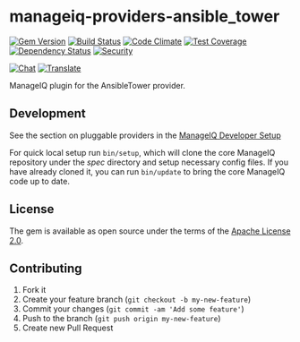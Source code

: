 # manageiq-providers-ansible_tower

[![Gem Version](https://badge.fury.io/rb/manageiq-providers-ansible_tower.svg)](http://badge.fury.io/rb/manageiq-providers-ansible_tower)
[![Build Status](https://travis-ci.org/ManageIQ/manageiq-providers-ansible_tower.svg?branch=master)](https://travis-ci.org/ManageIQ/manageiq-providers-ansible_tower)
[![Code Climate](https://codeclimate.com/github/ManageIQ/manageiq-providers-ansible_tower.svg)](https://codeclimate.com/github/ManageIQ/manageiq-providers-ansible_tower)
[![Test Coverage](https://codeclimate.com/github/ManageIQ/manageiq-providers-ansible_tower/badges/coverage.svg)](https://codeclimate.com/github/ManageIQ/manageiq-providers-ansible_tower/coverage)
[![Dependency Status](https://gemnasium.com/ManageIQ/manageiq-providers-ansible_tower.svg)](https://gemnasium.com/ManageIQ/manageiq-providers-ansible_tower)
[![Security](https://hakiri.io/github/ManageIQ/manageiq-providers-ansible_tower/master.svg)](https://hakiri.io/github/ManageIQ/manageiq-providers-ansible_tower/master)

[![Chat](https://badges.gitter.im/Join%20Chat.svg)](https://gitter.im/ManageIQ/manageiq-providers-ansible_tower?utm_source=badge&utm_medium=badge&utm_campaign=pr-badge&utm_content=badge)
[![Translate](https://img.shields.io/badge/translate-zanata-blue.svg)](https://translate.zanata.org/zanata/project/view/manageiq-providers-ansible_tower)

ManageIQ plugin for the AnsibleTower provider.

## Development

See the section on pluggable providers in the [ManageIQ Developer Setup](http://manageiq.org/docs/guides/developer_setup)

For quick local setup run `bin/setup`, which will clone the core ManageIQ repository under the *spec* directory and setup necessary config files. If you have already cloned it, you can run `bin/update` to bring the core ManageIQ code up to date.

## License

The gem is available as open source under the terms of the [Apache License 2.0](http://www.apache.org/licenses/LICENSE-2.0).

## Contributing

1. Fork it
2. Create your feature branch (`git checkout -b my-new-feature`)
3. Commit your changes (`git commit -am 'Add some feature'`)
4. Push to the branch (`git push origin my-new-feature`)
5. Create new Pull Request
